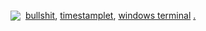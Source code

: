 <a href="https://github.com/mosterme"><img src="https://github.githubassets.com/images/modules/site/icons/footer/github-mark.svg" style="vertical-align:text-bottom"></a>&#160;
<a href="./bullshit/">bullshit</a>,
<a href="./timestamplet/">timestamplet</a>,
<a href="./terminal/">windows terminal</a>
<a href="https://mosterme.github.io/">.</a>